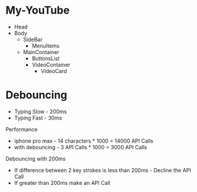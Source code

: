 # My-YouTube

- Head
- Body
  - SideBar
    - MenuItems
  - MainContainer
    - ButtonsList
    - VideoContainer
      - VideoCard

# Debouncing

- Typing Slow - 200ms
- Typing Fast - 30ms

Performance

- iphone pro max - 14 characters \* 1000 = 14000 API Calls
- with debouncing - 3 API Calls \* 1000 = 3000 API Calls

Debouncing with 200ms

- If difference between 2 key strokes is less than 200ms - Decline the API Call
- If greater than 200ms make an API Call
